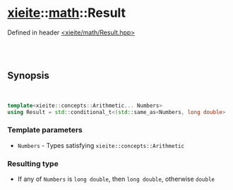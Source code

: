 # [xieite](../xieite.md)::[math](../math.md)::Result
Defined in header [<xieite/math/Result.hpp>](../../include/xieite/math/Result.hpp)

<br/><br/>

## Synopsis

<br/>

```cpp
template<xieite::concepts::Arithmetic... Numbers>
using Result = std::conditional_t<(std::same_as<Numbers, long double> || ...), long double, double>;
```
### Template parameters
- `Numbers` - Types satisfying `xieite::concepts::Arithmetic`
### Resulting type
- If any of `Numbers` is `long double`, then `long double`, otherwise `double`
